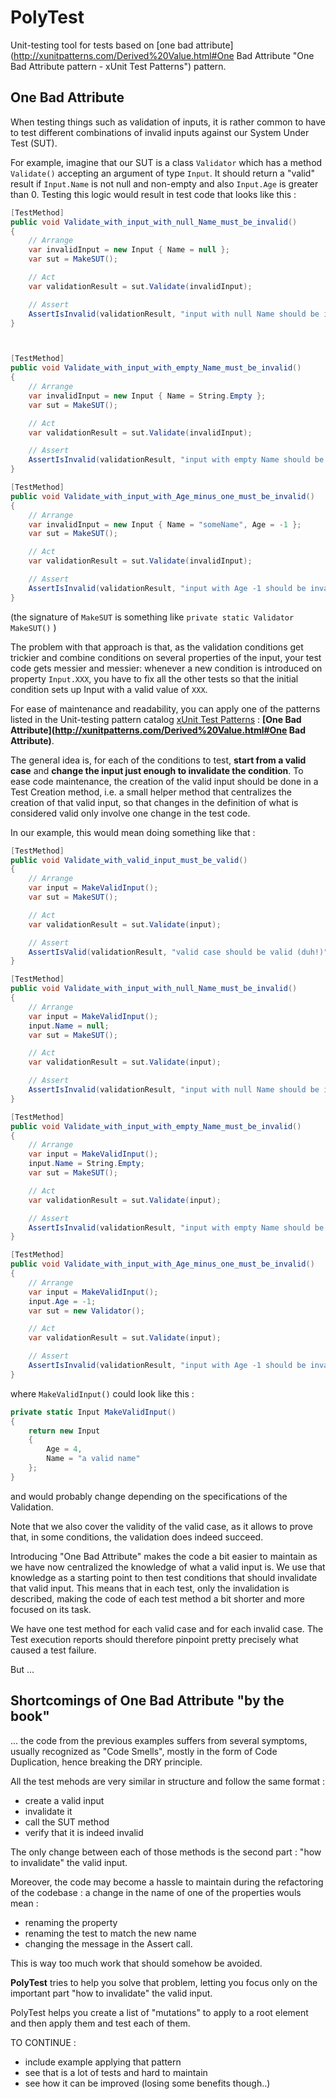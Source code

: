 PolyTest
========

Unit-testing tool for tests based on [one bad attribute](http://xunitpatterns.com/Derived%20Value.html#One Bad Attribute "One Bad Attribute pattern - xUnit Test Patterns") pattern.

## One Bad Attribute ##

When testing things such as validation of inputs, it is rather common to have to test different combinations of invalid inputs against our System Under Test (SUT). 

For example, imagine that our SUT is a class `Validator` which has a method `Validate()` accepting an argument of type `Input`. It should return a "valid" result if `Input.Name` is not null and non-empty and also `Input.Age` is greater than 0. Testing this logic would result in test code that looks like this :

```csharp
[TestMethod]
public void Validate_with_input_with_null_Name_must_be_invalid()
{
    // Arrange
    var invalidInput = new Input { Name = null };
    var sut = MakeSUT();

    // Act
    var validationResult = sut.Validate(invalidInput);

    // Assert
    AssertIsInvalid(validationResult, "input with null Name should be invalid");
}



[TestMethod]
public void Validate_with_input_with_empty_Name_must_be_invalid()
{
    // Arrange
    var invalidInput = new Input { Name = String.Empty };
    var sut = MakeSUT();

    // Act
    var validationResult = sut.Validate(invalidInput);

    // Assert
    AssertIsInvalid(validationResult, "input with empty Name should be invalid");
}

[TestMethod]
public void Validate_with_input_with_Age_minus_one_must_be_invalid()
{
    // Arrange
    var invalidInput = new Input { Name = "someName", Age = -1 };
    var sut = MakeSUT();

    // Act
    var validationResult = sut.Validate(invalidInput);

    // Assert
    AssertIsInvalid(validationResult, "input with Age -1 should be invalid");
}
```
(the signature of `MakeSUT` is something like `private static Validator MakeSUT()` )

The problem with that approach is that, as the validation conditions get trickier and combine conditions on several properties of the input, your test code gets messier and messier: whenever a new condition is introduced on property `Input.XXX`, you have to fix all the other tests so that the initial condition sets up Input with a valid value of `XXX`. 

For ease of maintenance and readability, you can apply one of the patterns listed in the Unit-testing pattern catalog [xUnit Test Patterns](http://xunitpatterns.com/) : **[One Bad Attribute](http://xunitpatterns.com/Derived%20Value.html#One Bad Attribute)**.

The general idea is, for each of the conditions to test, **start from a valid case** and **change the input just enough to invalidate the condition**. To ease code maintenance, the creation of the valid input should be done in a Test Creation method, i.e. a small helper method that centralizes the creation of that valid input, so that changes in the definition of what is considered valid only involve one change in the test code.

In our example, this would mean doing something like that : 

```csharp
[TestMethod]
public void Validate_with_valid_input_must_be_valid()
{
    // Arrange
    var input = MakeValidInput();
    var sut = MakeSUT();

    // Act
    var validationResult = sut.Validate(input);

    // Assert
    AssertIsValid(validationResult, "valid case should be valid (duh!)");
}

[TestMethod]
public void Validate_with_input_with_null_Name_must_be_invalid()
{
    // Arrange
    var input = MakeValidInput();
    input.Name = null;
    var sut = MakeSUT();

    // Act
    var validationResult = sut.Validate(input);

    // Assert
    AssertIsInvalid(validationResult, "input with null Name should be invalid");
}

[TestMethod]
public void Validate_with_input_with_empty_Name_must_be_invalid()
{
    // Arrange
    var input = MakeValidInput();
    input.Name = String.Empty;
    var sut = MakeSUT();

    // Act
    var validationResult = sut.Validate(input);

    // Assert
    AssertIsInvalid(validationResult, "input with empty Name should be invalid");
}

[TestMethod]
public void Validate_with_input_with_Age_minus_one_must_be_invalid()
{
    // Arrange
    var input = MakeValidInput();
    input.Age = -1;
    var sut = new Validator();

    // Act
    var validationResult = sut.Validate(input);

    // Assert
    AssertIsInvalid(validationResult, "input with Age -1 should be invalid");
}
```

where `MakeValidInput()` could look like this :
```csharp
private static Input MakeValidInput()
{
    return new Input
    {
        Age = 4,
        Name = "a valid name"
    };
}
```
and would probably change depending on the specifications of the Validation.

Note that we also cover the validity of the valid case, as it allows to prove that, in some conditions, the validation does indeed succeed.

Introducing "One Bad Attribute" makes the code a bit easier to maintain as we have now centralized the knowledge of what a valid input is. We use that knowledge as a starting point to then test conditions that should invalidate that valid input. This means that in each test, only the invalidation is described, making the code of each test method a bit shorter and more focused on its task.

We have one test method for each valid case and for each invalid case. The Test execution reports should therefore pinpoint pretty precisely what caused a test failure. 

But ...

## Shortcomings of One Bad Attribute "by the book" ##

... the code from the previous examples suffers from several symptoms, usually recognized as "Code Smells", mostly in the form of Code Duplication, hence breaking the DRY principle.

All the test mehods are very similar in structure and follow the same format : 
- create a valid input
- invalidate it
- call the SUT method
- verify that it is indeed invalid

The only change between each of those methods is the second part : "how to invalidate" the valid input.

Moreover, the code may become a hassle to maintain during the refactoring of the codebase : a change in the name of one of the properties wouls mean : 
- renaming the property
- renaming the test to match the new name
- changing the message in the Assert call.

This is way too much work that should somehow be avoided. 

**PolyTest** tries to help you solve that problem, letting you focus only on the important part "how to invalidate" the valid input. 

PolyTest helps you create a list of "mutations" to apply to a root element and then apply them and test each of them.

TO CONTINUE : 
- include example applying that pattern
- see that is a lot of tests and hard to maintain
- see how it can be improved (losing some benefits though..)

